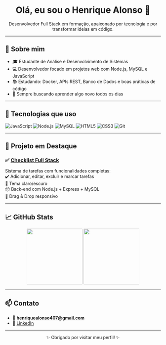 <h1 align="center">Olá, eu sou o Henrique Alonso 👋</h1>

<p align="center">
  Desenvolvedor Full Stack em formação, apaixonado por tecnologia e por transformar ideias em código.
</p>

---

## 🚀 Sobre mim

- 🎓 Estudante de Análise e Desenvolvimento de Sistemas  
- 💻 Desenvolvedor focado em projetos web com Node.js, MySQL e JavaScript  
- 📚 Estudando: Docker, APIs REST, Banco de Dados e boas práticas de código  
- 🌱 Sempre buscando aprender algo novo todos os dias  

---

## 🧰 Tecnologias que uso

![JavaScript](https://img.shields.io/badge/JavaScript-F7DF1E?logo=javascript&logoColor=000&style=for-the-badge)
![Node.js](https://img.shields.io/badge/Node.js-339933?logo=node.js&logoColor=fff&style=for-the-badge)
![MySQL](https://img.shields.io/badge/MySQL-4479A1?logo=mysql&logoColor=fff&style=for-the-badge)
![HTML5](https://img.shields.io/badge/HTML5-E34F26?logo=html5&logoColor=fff&style=for-the-badge)
![CSS3](https://img.shields.io/badge/CSS3-1572B6?logo=css3&logoColor=fff&style=for-the-badge)
![Git](https://img.shields.io/badge/Git-F05032?logo=git&logoColor=fff&style=for-the-badge)

---

## 📌 Projeto em Destaque

### ✅ [Checklist Full Stack](https://github.com/Henrique-Alonst/checklist-fullstack)

Sistema de tarefas com funcionalidades completas:  
✔️ Adicionar, editar, excluir e marcar tarefas  
🌙 Tema claro/escuro  
📦 Back-end com Node.js + Express + MySQL  
📲 Drag & Drop responsivo

---

## 📈 GitHub Stats

<div align="center">
  <img height="180em" src="https://github-readme-stats.vercel.app/api?username=Henrique-Alonst&show_icons=true&theme=github_dark&include_all_commits=true&count_private=true"/>
  <img height="180em" src="https://github-readme-stats.vercel.app/api/top-langs/?username=Henrique-Alonst&layout=compact&langs_count=7&theme=github_dark"/>
</div>

---

## 📫 Contato

- 📧 **[henriquealonso407@gmail.com](mailto:henriquealonso407@email.com)**  
- 💼 [LinkedIn](www.linkedin.com/in/henrique-alonso-t)

---

<p align="center">✨ Obrigado por visitar meu perfil! ✨</p>

